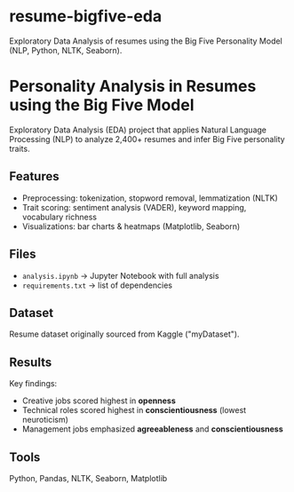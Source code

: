 # resume-bigfive-eda
Exploratory Data Analysis of resumes using the Big Five Personality Model (NLP, Python, NLTK, Seaborn).
# Personality Analysis in Resumes using the Big Five Model

Exploratory Data Analysis (EDA) project that applies Natural Language Processing (NLP) to analyze 2,400+ resumes and infer Big Five personality traits.

## Features
- Preprocessing: tokenization, stopword removal, lemmatization (NLTK)
- Trait scoring: sentiment analysis (VADER), keyword mapping, vocabulary richness
- Visualizations: bar charts & heatmaps (Matplotlib, Seaborn)

## Files
- `analysis.ipynb` → Jupyter Notebook with full analysis
- `requirements.txt` → list of dependencies

## Dataset
Resume dataset originally sourced from Kaggle ("myDataset").  


## Results
Key findings:
- Creative jobs scored highest in **openness**
- Technical roles scored highest in **conscientiousness** (lowest neuroticism)
- Management jobs emphasized **agreeableness** and **conscientiousness**

## Tools
Python, Pandas, NLTK, Seaborn, Matplotlib
